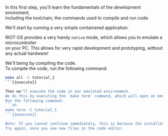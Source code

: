In this first step, you'll learn the fundamentals of the development enviroment,  
including the toolchain; the commands used to compile and run code.  

We'll start by running a very simple containered application.

RIOT-OS provides a very handy `native` mode, which allows you to emulate a microcontroller  
on your PC. This allows for very rapid development and prototyping, without any actual hardware!  

We'll being by compiling the code.  
To compile the code, run the following command:  
```sh
make all -C tutorial_1
```{{execute}}

Then we'll execute the code in our emulated environment.  
We do this by executing the `make term` command, which will open an emulated terminal session.
Run the following command:  
```sh
make term -C tutorial_1
```{{execute}}

Note: If you cannot continue immediately, this is because the installation of the dependencies has not yet finished.
Try again, once you see new files in the code editor.